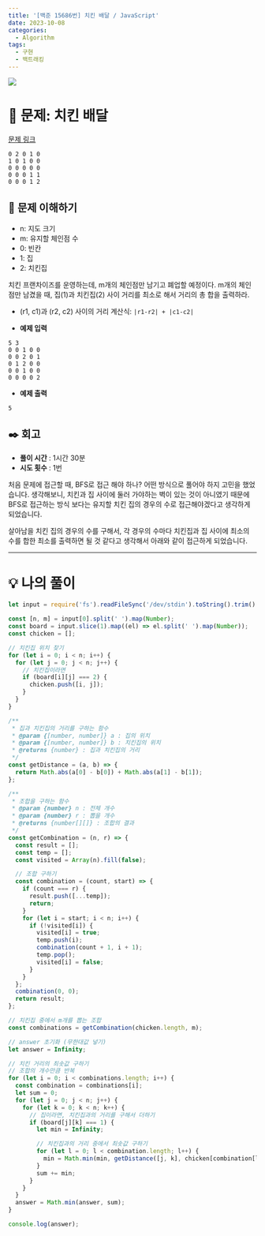 ```yaml
---
title: '[백준 15686번] 치킨 배달 / JavaScript'
date: 2023-10-08
categories:
  - Algorithm
tags:
  - 구현
  - 백트래킹
---
```


![](https://velog.velcdn.com/images/gusdh2/post/7e3117af-14b0-45b0-ba4e-037601c9a055/image.png)

# 📝 문제: 치킨 배달

[문제 링크](https://www.acmicpc.net/problem/15686)

```
0 2 0 1 0
1 0 1 0 0
0 0 0 0 0
0 0 0 1 1
0 0 0 1 2
```

## 🎯 문제 이해하기

- n: 지도 크기
- m: 유지할 체인점 수
- 0: 빈칸
- 1: 집
- 2: 치킨집

치킨 프랜차이즈를 운영하는데, m개의 체인점만 남기고 폐업할 예정이다. m개의 체인점만 남겼을 때, 집(1)과 치킨집(2) 사이 거리를 최소로 해서 거리의 총 합을 출력하라.

- (r1, c1)과 (r2, c2) 사이의 거리 계산식: `|r1-r2| + |c1-c2|`

- **예제 입력**

```
5 3
0 0 1 0 0
0 0 2 0 1
0 1 2 0 0
0 0 1 0 0
0 0 0 0 2
```

- **예제 출력**

```
5
```

## ✒️ 회고

- **풀이 시간** : 1시간 30분
- **시도 횟수** : 1번

처음 문제에 접근할 때, BFS로 접근 해야 하나? 어떤 방식으로 풀어야 하지 고민을 했었습니다. 생각해보니, 치킨과 집 사이에 둘러 가야하는 벽이 있는 것이 아니였기 때문에 BFS로 접근하는 방식 보다는 유지할 치킨 집의 경우의 수로 접근해야겠다고 생각하게 되었습니다.

살아남을 치킨 집의 경우의 수를 구해서, 각 경우의 수마다 치킨집과 집 사이에 최소의 수를 합한 최소를 출력하면 될 것 같다고 생각해서 아래와 같이 접근하게 되었습니다.

---

# 💡 나의 풀이

```js
let input = require('fs').readFileSync('/dev/stdin').toString().trim().split('\n');

const [n, m] = input[0].split(' ').map(Number);
const board = input.slice(1).map((el) => el.split(' ').map(Number));
const chicken = [];

// 치킨집 위치 찾기
for (let i = 0; i < n; i++) {
  for (let j = 0; j < n; j++) {
    // 치킨집이라면
    if (board[i][j] === 2) {
      chicken.push([i, j]);
    }
  }
}

/**
 * 집과 치킨집의 거리를 구하는 함수
 * @param {[number, number]} a : 집의 위치
 * @param {[number, number]} b : 치킨집의 위치
 * @returns {number} : 집과 치킨집의 거리
 */
const getDistance = (a, b) => {
  return Math.abs(a[0] - b[0]) + Math.abs(a[1] - b[1]);
};

/**
 * 조합을 구하는 함수
 * @param {number} n : 전체 개수
 * @param {number} r : 뽑을 개수
 * @returns {number[][]} : 조합의 결과
 */
const getCombination = (n, r) => {
  const result = [];
  const temp = [];
  const visited = Array(n).fill(false);

  // 조합 구하기
  const combination = (count, start) => {
    if (count === r) {
      result.push([...temp]);
      return;
    }
    for (let i = start; i < n; i++) {
      if (!visited[i]) {
        visited[i] = true;
        temp.push(i);
        combination(count + 1, i + 1);
        temp.pop();
        visited[i] = false;
      }
    }
  };
  combination(0, 0);
  return result;
};

// 치킨집 중에서 m개를 뽑는 조합
const combinations = getCombination(chicken.length, m);

// answer 초기화 (무한대값 넣기)
let answer = Infinity;

// 치킨 거리의 최솟값 구하기
// 조합의 개수만큼 반복
for (let i = 0; i < combinations.length; i++) {
  const combination = combinations[i];
  let sum = 0;
  for (let j = 0; j < n; j++) {
    for (let k = 0; k < n; k++) {
      // 집이라면, 치킨집과의 거리를 구해서 더하기
      if (board[j][k] === 1) {
        let min = Infinity;

        // 치킨집과의 거리 중에서 최솟값 구하기
        for (let l = 0; l < combination.length; l++) {
          min = Math.min(min, getDistance([j, k], chicken[combination[l]]));
        }
        sum += min;
      }
    }
  }
  answer = Math.min(answer, sum);
}

console.log(answer);
```
